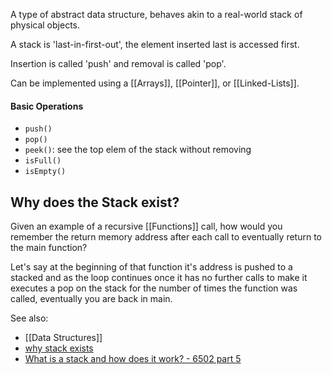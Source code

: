 A type of abstract data structure, behaves akin to a real-world stack of physical objects.

A stack is 'last-in-first-out', the element inserted last is accessed first.

Insertion is called 'push' and removal is called 'pop'.

Can be implemented using a [[Arrays]], [[Pointer]], or [[Linked-Lists]].

#### Basic Operations
- `push()`
- `pop()`
- `peek()`: see the top elem of the stack without removing
- `isFull()`
- `isEmpty()`

## Why does the Stack exist?
Given an example of a recursive [[Functions]] call, how would you remember the return memory address after each call to eventually return to the main function? 

Let's say at the beginning of that function it's address is pushed to a stacked and as the loop continues once it has no further calls to make it executes a pop on the stack for the number of times the function was called, eventually you are back in main.

See also:
- [[Data Structures]]
- [why stack exists](https://www.youtube.com/watch?v=hKXNr8oAkk8&pp=ygUQd2h5IHN0YWNrIGV4aXN0cw%3D%3D)
- [What is a stack and how does it work? - 6502 part 5](https://www.youtube.com/watch?v=xBjQVxVxOxc&pp=ygUkd2hhdCBpcyBhIHN0YWNrIGFuZCBob3cgZG9lcyBpdCB3b3Jr)